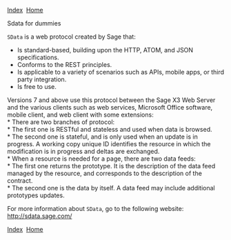 [Index](index.html)  [Home](getting-started_home.html)

Sdata for dummies

`SData` is a web protocol created by Sage that:

* Is standard-based, building upon the HTTP, ATOM, and JSON specifications.
* Conforms to the REST principles.
* Is applicable to a variety of scenarios such as APIs, mobile apps, or third party integration.
* Is free to use.

Versions 7 and above use this protocol between the Sage X3 Web Server and the various clients such as web services, Microsoft Office software, mobile client, and web client with some extensions:  
\* There are two branches of protocol:   
 \* The first one is RESTful and stateless and used when data is browsed.   
 \* The second one is stateful, and is only used when an update is in progress. A working copy unique ID identifies the resource in which the modification is in progress and deltas are exchanged.  
\* When a resource is needed for a page, there are two data feeds:   
 \* The first one returns the prototype. It is the description of the data feed managed by the resource, and corresponds to the description of the contract.   
 \* The second one is the data by itself. A data feed may include additional prototypes updates.

For more information about `SData`, go to the following website: <http://sdata.sage.com/>

  

[Index](index.html)  [Home](getting-started_home.html)